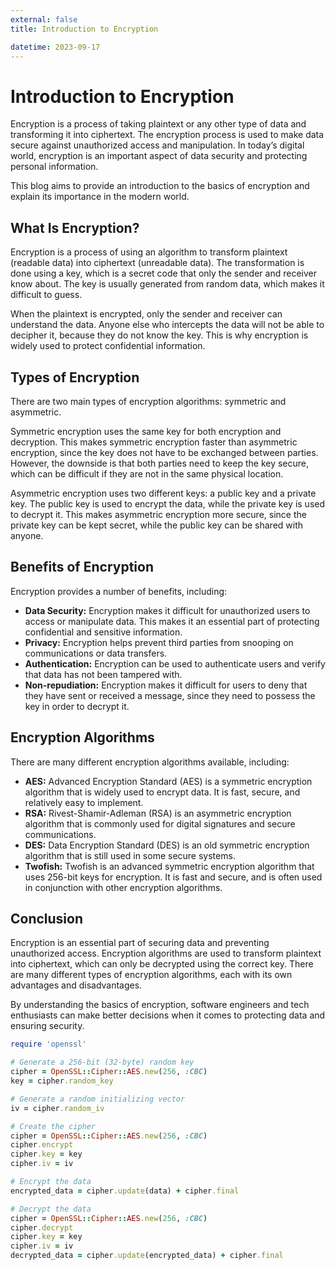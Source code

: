 ```yaml
---
external: false
title: Introduction to Encryption

datetime: 2023-09-17
---
```



# Introduction to Encryption 

Encryption is a process of taking plaintext or any other type of data and transforming it into ciphertext. The encryption process is used to make data secure against unauthorized access and manipulation. In today’s digital world, encryption is an important aspect of data security and protecting personal information. 

This blog aims to provide an introduction to the basics of encryption and explain its importance in the modern world. 

## What Is Encryption? 

Encryption is a process of using an algorithm to transform plaintext (readable data) into ciphertext (unreadable data). The transformation is done using a key, which is a secret code that only the sender and receiver know about. The key is usually generated from random data, which makes it difficult to guess. 

When the plaintext is encrypted, only the sender and receiver can understand the data. Anyone else who intercepts the data will not be able to decipher it, because they do not know the key. This is why encryption is widely used to protect confidential information.

## Types of Encryption 

There are two main types of encryption algorithms: symmetric and asymmetric. 

Symmetric encryption uses the same key for both encryption and decryption. This makes symmetric encryption faster than asymmetric encryption, since the key does not have to be exchanged between parties. However, the downside is that both parties need to keep the key secure, which can be difficult if they are not in the same physical location. 

Asymmetric encryption uses two different keys: a public key and a private key. The public key is used to encrypt the data, while the private key is used to decrypt it. This makes asymmetric encryption more secure, since the private key can be kept secret, while the public key can be shared with anyone. 

## Benefits of Encryption 

Encryption provides a number of benefits, including: 

- **Data Security:** Encryption makes it difficult for unauthorized users to access or manipulate data. This makes it an essential part of protecting confidential and sensitive information. 
- **Privacy:** Encryption helps prevent third parties from snooping on communications or data transfers. 
- **Authentication:** Encryption can be used to authenticate users and verify that data has not been tampered with. 
- **Non-repudiation:** Encryption makes it difficult for users to deny that they have sent or received a message, since they need to possess the key in order to decrypt it. 

## Encryption Algorithms 

There are many different encryption algorithms available, including: 

- **AES:** Advanced Encryption Standard (AES) is a symmetric encryption algorithm that is widely used to encrypt data. It is fast, secure, and relatively easy to implement. 
- **RSA:** Rivest-Shamir-Adleman (RSA) is an asymmetric encryption algorithm that is commonly used for digital signatures and secure communications. 
- **DES:** Data Encryption Standard (DES) is an old symmetric encryption algorithm that is still used in some secure systems. 
- **Twofish:** Twofish is an advanced symmetric encryption algorithm that uses 256-bit keys for encryption. It is fast and secure, and is often used in conjunction with other encryption algorithms. 

## Conclusion 

Encryption is an essential part of securing data and preventing unauthorized access. Encryption algorithms are used to transform plaintext into ciphertext, which can only be decrypted using the correct key. There are many different types of encryption algorithms, each with its own advantages and disadvantages. 

By understanding the basics of encryption, software engineers and tech enthusiasts can make better decisions when it comes to protecting data and ensuring security. 

```ruby
require 'openssl'

# Generate a 256-bit (32-byte) random key
cipher = OpenSSL::Cipher::AES.new(256, :CBC)
key = cipher.random_key

# Generate a random initializing vector 
iv = cipher.random_iv

# Create the cipher 
cipher = OpenSSL::Cipher::AES.new(256, :CBC)
cipher.encrypt
cipher.key = key
cipher.iv = iv

# Encrypt the data 
encrypted_data = cipher.update(data) + cipher.final

# Decrypt the data 
cipher = OpenSSL::Cipher::AES.new(256, :CBC)
cipher.decrypt
cipher.key = key
cipher.iv = iv
decrypted_data = cipher.update(encrypted_data) + cipher.final
```
